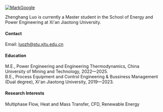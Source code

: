 

[![MarkGoogle](GoogleScholar)](https://scholar.google.com/citations?user=DkXY85cAAAAJ&hl=en)

Zhenghang Luo is currently a Master student in the School of Energy and Power Engineering at Xi'an Jiaotong University.

#### Contact

Email: luozh@stu.xjtu.edu.cn

#### Education
M.E., Power Engineering and Engineering Thermodynamics, China University of Mining and Technology, 2022—2025.\
B.E., Process Equipment and Control Engineering & Bussiness Management (Dual degree), Xi'an Jiaotong University, 2019—2023.

#### Research Interests
Multiphase Flow, Heat and Mass Transfer, CFD, Renewable Energy

